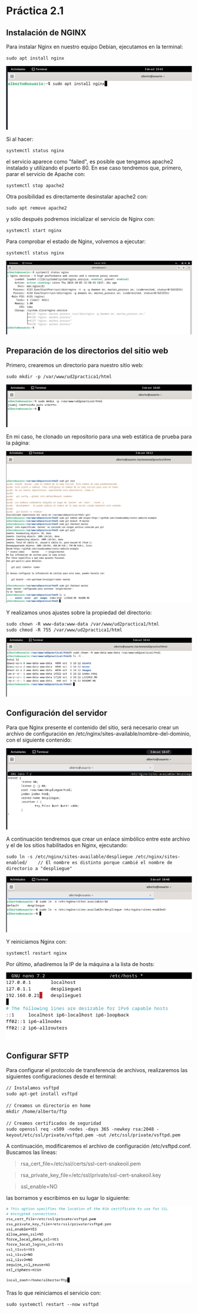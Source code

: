 # Práctica 2.1

## Instalación de NGINX

Para instalar Nginx en nuestro equipo Debian, ejecutamos en la terminal:

```console
sudo apt install nginx
```

![Instalación](./images/00nginx.png)


Si al hacer:
```console
systemctl status nginx
```

el servicio aparece como "failed", es posible que tengamos apache2 instalado y utilizando el puerto 80. En ese caso tendremos que, primero, parar el servicio de Apache con:
```console
systemctl stop apache2
```

Otra posibilidad es directamente desinstalar apache2 con:
```console
sudo apt remove apache2
```

y sólo después podremos inicializar el servicio de Nginx con:
```console
systemctl start nginx
```

Para comprobar el estado de Nginx, volvemos a ejecutar:
```console
systemctl status nginx
```

![Estado Nginx](./images/01nginx_status.png)


## Preparación de los directorios del sitio web

Primero, crearemos un directorio para nuestro sitio web:
```console
sudo mkdir -p /var/www/ud2practica1/html
```

![Directorio web](./images/02carpeta_www.png)

En mi caso, he clonado un repositorio para una web estática de prueba para la página:

![Clona repositorio de ejemplo](./images/03clona_repo.png)

Y realizamos unos ajustes sobre la propiedad del directorio:
```console
sudo chown -R www-data:www-data /var/www/ud2practica1/html
sudo chmod -R 755 /var/www/ud2practica1/html
```

![Permisos directorio web](./images/04permisos_html.png)


## Configuración del servidor

Para que Nginx presente el contenido del sitio, será necesario crear un archivo de configuración en /etc/nginx/sites-available/nombre-del-dominio, con el siguiente contenido:

![Configuración Nginx](./images/06archivo_conf.png)

A continuación tendremos que crear un enlace simbólico entre este archivo y el de los sitios habilitados en Nginx, ejecutando:

```console
sudo ln -s /etc/nginx/sites-available/despliegue /etc/nginx/sites-enabled/    // El nombre es distinto porque cambié el nombre de directorio a "despliegue"
```

![Enlace simbólico](./images/07enlace_simbolico.png)

Y reiniciamos Nginx con:
```console
systemctl restart nginx
```

Por último, añadiremos la IP de la máquina a la lista de hosts:

![Hosts](./images/08etc_hosts.png)


## Configurar SFTP

Para configurar el protocolo de transferencia de archivos, realizaremos las siguientes configuraciones desde el terminal:

```console
// Instalamos vsftpd
sudo apt-get install vsftpd

// Creamos un directorio en home
mkdir /home/alberto/ftp

// Creamos certificados de seguridad 
sudo openssl req -x509 -nodes -days 365 -newkey rsa:2048 -keyout/etc/ssl/private/vsftpd.pem -out /etc/ssl/private/vsftpd.pem
```

A continuación, modificaremos el archivo de configuración /etc/vsftpd.conf. Buscamos las líneas:
> rsa_cert_file=/etc/ssl/certs/ssl-cert-snakeoil.pem

> rsa_private_key_file=/etc/ssl/private/ssl-cert-snakeoil.key

> ssl_enable=NO

las borramos y escribimos en su lugar lo siguiente:

![Configuración vsftpd](./images/12vsftpdconf.png)

Tras lo que reiniciamos el servicio con:
```console
sudo systemctl restart --now vsftpd
```